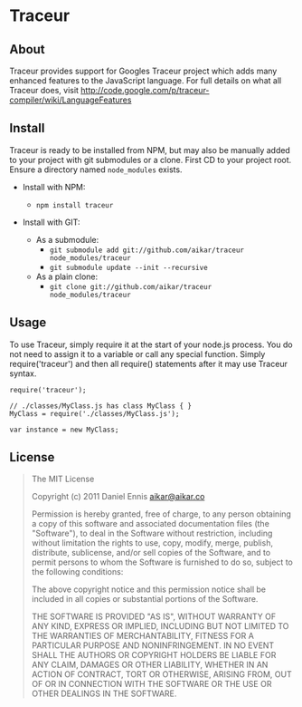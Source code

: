 # Traceur

## About
Traceur provides support for Googles Traceur project which adds many enhanced
features to the JavaScript language. For full details on what all Traceur does,
visit <http://code.google.com/p/traceur-compiler/wiki/LanguageFeatures>


## Install
Traceur is ready to be installed from NPM, but may also be manually added
to your project with git submodules or a clone. First CD to your project root.
Ensure a directory named `node_modules` exists.

  - Install with NPM:
     - `npm install traceur`
     
  - Install with GIT:
     - As a submodule:
        - `git submodule add git://github.com/aikar/traceur node_modules/traceur`
        - `git submodule update --init --recursive`
     - As a plain clone:
        - `git clone git://github.com/aikar/traceur node_modules/traceur`

## Usage
To use Traceur, simply require it at the start of your node.js process.
You do not need to assign it to a variable or call any special function.
Simply require('traceur') and then all require() statements after it may use
Traceur syntax.
    
    require('traceur');
    
    // ./classes/MyClass.js has class MyClass { }
    MyClass = require('./classes/MyClass.js');
    
    var instance = new MyClass;
    
## License
> The MIT License
>
>  Copyright (c) 2011 Daniel Ennis <aikar@aikar.co>
>
> Permission is hereby granted, free of charge, to any person obtaining a copy
> of this software and associated documentation files (the "Software"), to deal
> in the Software without restriction, including without limitation the rights
> to use, copy, modify, merge, publish, distribute, sublicense, and/or sell
> copies of the Software, and to permit persons to whom the Software is
> furnished to do so, subject to the following conditions:
>
> The above copyright notice and this permission notice shall be included in
> all copies or substantial portions of the Software.
>
> THE SOFTWARE IS PROVIDED "AS IS", WITHOUT WARRANTY OF ANY KIND, EXPRESS OR
> IMPLIED, INCLUDING BUT NOT LIMITED TO THE WARRANTIES OF MERCHANTABILITY,
> FITNESS FOR A PARTICULAR PURPOSE AND NONINFRINGEMENT. IN NO EVENT SHALL THE
> AUTHORS OR COPYRIGHT HOLDERS BE LIABLE FOR ANY CLAIM, DAMAGES OR OTHER
> LIABILITY, WHETHER IN AN ACTION OF CONTRACT, TORT OR OTHERWISE, ARISING FROM,
> OUT OF OR IN CONNECTION WITH THE SOFTWARE OR THE USE OR OTHER DEALINGS IN
> THE SOFTWARE.
